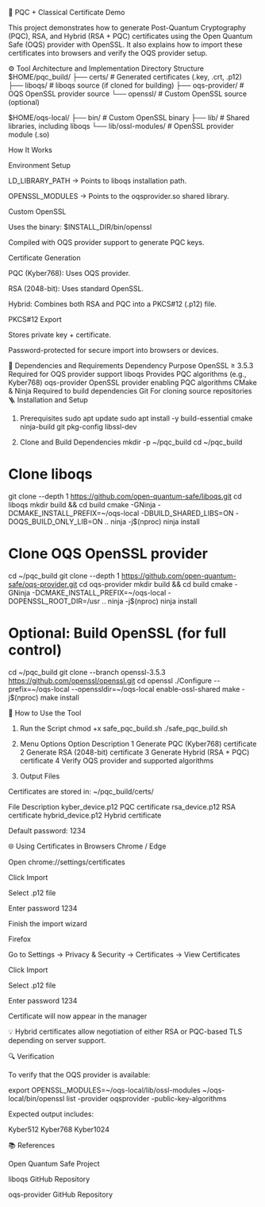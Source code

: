 🧩 PQC + Classical Certificate Demo

This project demonstrates how to generate Post-Quantum Cryptography (PQC), RSA, and Hybrid (RSA + PQC) certificates using the Open Quantum Safe (OQS) provider with OpenSSL.
It also explains how to import these certificates into browsers and verify the OQS provider setup.

⚙️ Tool Architecture and Implementation
Directory Structure
$HOME/pqc_build/
├── certs/               # Generated certificates (.key, .crt, .p12)
├── liboqs/              # liboqs source (if cloned for building)
├── oqs-provider/        # OQS OpenSSL provider source
└── openssl/             # Custom OpenSSL source (optional)

$HOME/oqs-local/
├── bin/                 # Custom OpenSSL binary
├── lib/                 # Shared libraries, including liboqs
└── lib/ossl-modules/    # OpenSSL provider module (.so)

How It Works

Environment Setup

LD_LIBRARY_PATH → Points to liboqs installation path.

OPENSSL_MODULES → Points to the oqsprovider.so shared library.

Custom OpenSSL

Uses the binary: $INSTALL_DIR/bin/openssl

Compiled with OQS provider support to generate PQC keys.

Certificate Generation

PQC (Kyber768): Uses OQS provider.

RSA (2048-bit): Uses standard OpenSSL.

Hybrid: Combines both RSA and PQC into a PKCS#12 (.p12) file.

PKCS#12 Export

Stores private key + certificate.

Password-protected for secure import into browsers or devices.

🧱 Dependencies and Requirements
Dependency	Purpose
OpenSSL ≥ 3.5.3	Required for OQS provider support
liboqs	Provides PQC algorithms (e.g., Kyber768)
oqs-provider	OpenSSL provider enabling PQC algorithms
CMake & Ninja	Required to build dependencies
Git	For cloning source repositories
🪜 Installation and Setup
1. Prerequisites
sudo apt update
sudo apt install -y build-essential cmake ninja-build git pkg-config libssl-dev

2. Clone and Build Dependencies
mkdir -p ~/pqc_build
cd ~/pqc_build

# Clone liboqs
git clone --depth 1 https://github.com/open-quantum-safe/liboqs.git
cd liboqs
mkdir build && cd build
cmake -GNinja -DCMAKE_INSTALL_PREFIX=~/oqs-local -DBUILD_SHARED_LIBS=ON -DOQS_BUILD_ONLY_LIB=ON ..
ninja -j$(nproc)
ninja install

# Clone OQS OpenSSL provider
cd ~/pqc_build
git clone --depth 1 https://github.com/open-quantum-safe/oqs-provider.git
cd oqs-provider
mkdir build && cd build
cmake -GNinja -DCMAKE_INSTALL_PREFIX=~/oqs-local -DOPENSSL_ROOT_DIR=/usr ..
ninja -j$(nproc)
ninja install

# Optional: Build OpenSSL (for full control)
cd ~/pqc_build
git clone --branch openssl-3.5.3 https://github.com/openssl/openssl.git
cd openssl
./Configure --prefix=~/oqs-local --openssldir=~/oqs-local enable-ossl-shared
make -j$(nproc)
make install

🧩 How to Use the Tool
1. Run the Script
chmod +x safe_pqc_build.sh
./safe_pqc_build.sh

2. Menu Options
Option	Description
1	Generate PQC (Kyber768) certificate
2	Generate RSA (2048-bit) certificate
3	Generate Hybrid (RSA + PQC) certificate
4	Verify OQS provider and supported algorithms
3. Output Files

Certificates are stored in:
~/pqc_build/certs/

File	Description
kyber_device.p12	PQC certificate
rsa_device.p12	RSA certificate
hybrid_device.p12	Hybrid certificate

Default password: 1234

🌐 Using Certificates in Browsers
Chrome / Edge

Open chrome://settings/certificates

Click Import

Select .p12 file

Enter password 1234

Finish the import wizard

Firefox

Go to Settings → Privacy & Security → Certificates → View Certificates

Click Import

Select .p12 file

Enter password 1234

Certificate will now appear in the manager

💡 Hybrid certificates allow negotiation of either RSA or PQC-based TLS depending on server support.

🔍 Verification

To verify that the OQS provider is available:

export OPENSSL_MODULES=~/oqs-local/lib/ossl-modules
~/oqs-local/bin/openssl list -provider oqsprovider -public-key-algorithms


Expected output includes:

Kyber512
Kyber768
Kyber1024

📚 References

Open Quantum Safe Project

liboqs GitHub Repository

oqs-provider GitHub Repository
